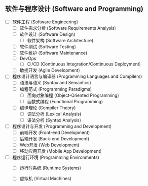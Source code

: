 ## 软件与程序设计 (Software and Programming)

- [ ] 软件工程 (Software Engineering)
    - [ ] 软件需求分析 (Software Requirements Analysis)
    - [ ] 软件设计 (Software Design)
        - [ ] 软件架构 (Software Architecture)
    - [ ] 软件测试 (Software Testing)
    - [ ] 软件维护 (Software Maintenance)
    - [ ] DevOps
        - [ ] CI/CD (Continuous Integration/Continuous Deployment)
    - [ ] 敏捷开发 (Agile Development)
- [ ] 程序设计语言与编译器 (Programming Languages and Compilers)
    - [ ] 语法与语义 (Syntax and Semantics)
    - [ ] 编程范式 (Programming Paradigms)
        - [ ] 面向对象编程 (Object-Oriented Programming)
        - [ ] 函数式编程 (Functional Programming)
    - [ ] 编译理论 (Compiler Theory)
        - [ ] 词法分析 (Lexical Analysis)
        - [ ] 语法分析 (Syntax Analysis)
- [ ] 程序设计与开发 (Programming and Development)
    - [ ] 前端开发 (Front-end Development)
    - [ ] 后端开发 (Back-end Development)
    - [ ] Web开发 (Web Development)
    - [ ] 移动应用开发 (Mobile App Development)
- [ ] 程序运行环境 (Programming Environments)
    - [ ] 运行时系统 (Runtime Systems)
    - [ ] 虚拟机 (Virtual Machines)

